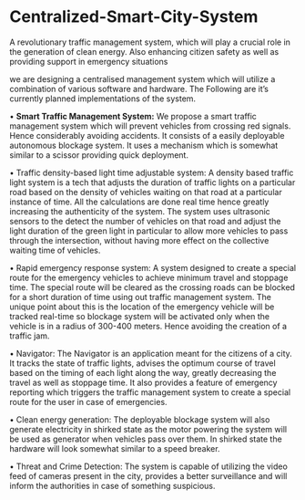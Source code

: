 # Centralized-Smart-City-System
A revolutionary traffic management system, which will play a crucial role in the generation of clean energy. Also enhancing citizen safety as well as providing support in emergency situations

we are designing a centralised management system which will utilize a combination of various software and hardware. The Following are it’s currently planned implementations of the system.

•	**Smart Traffic Management System:** We propose a smart traffic management system which will prevent vehicles from crossing red signals. Hence considerably avoiding accidents. It consists of a easily deployable autonomous blockage system. It uses a mechanism which is somewhat similar to a scissor providing quick deployment. 

•	Traffic density-based light time adjustable system: A density based traffic light system is a tech that adjusts the duration of traffic lights on a particular road based on the density of vehicles waiting on that road at a particular instance of time. All the calculations are done real time hence greatly increasing the authenticity of the system. The system uses ultrasonic sensors to the detect the number of vehicles on that road and adjust the light duration of the green light in particular to allow more vehicles to pass through the intersection, without having more effect on the collective waiting time of vehicles.

•	Rapid emergency response system: A system designed to create a special route for the emergency vehicles to achieve minimum travel and stoppage time. The special route will be cleared as the crossing roads can be blocked for a short duration of time using out traffic management system. The unique point about this is the location of the emergency vehicle will be tracked real-time so blockage system will be activated only when the vehicle is in a radius of 300-400 meters. Hence avoiding the creation of a traffic jam.

•	Navigator: The Navigator is an application meant for the citizens of a city. It tracks the state of traffic lights, advises the optimum course of travel based on the timing of each light along the way, greatly decreasing the travel as well as stoppage time. It also provides a feature of emergency reporting which triggers the traffic management system to create a special route for the user in case of emergencies.

•	Clean energy generation: The deployable blockage system will also generate electricity in shirked state as the motor powering the system will be used as generator when vehicles pass over them. In shirked state the hardware will look somewhat similar to a speed breaker. 

•	Threat and Crime Detection: The system is capable of utilizing the video feed of cameras present in the city, provides a better surveillance and will inform the authorities in case of something suspicious.
